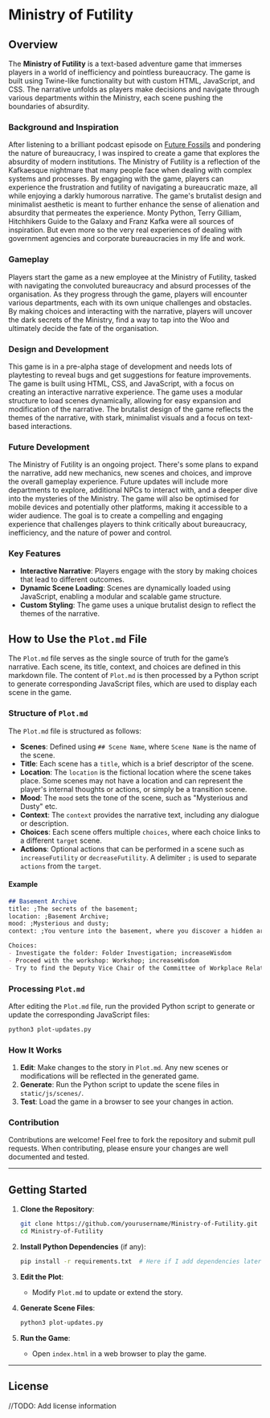 # Ministry of Futility

## Overview

The **Ministry of Futility** is a text-based adventure game that immerses players in a world of inefficiency and pointless bureaucracy. The game is built using Twine-like functionality but with custom HTML, JavaScript, and CSS. The narrative unfolds as players make decisions and navigate through various departments within the Ministry, each scene pushing the boundaries of absurdity.

### Background and Inspiration
After listening to a brilliant podcast episode on [Future Fossils](https://open.spotify.com/episode/55Wv7k25fFErdpjt04JZ2G?si=6448923c29544e13) and pondering the nature of bureaucracy, I was inspired to create a game that explores the absurdity of modern institutions. The Ministry of Futility is a reflection of the Kafkaesque nightmare that many people face when dealing with complex systems and processes. By engaging with the game, players can experience the frustration and futility of navigating a bureaucratic maze, all while enjoying a darkly humorous narrative. The game's brutalist design and minimalist aesthetic is meant to further enhance the sense of alienation and absurdity that permeates the experience. Monty Python, Terry Gilliam, Hitchhikers Guide to the Galaxy and Franz Kafka were all sources of inspiration. But even more so the very real experiences of dealing with government agencies and corporate bureaucracies in my life and work.

### Gameplay
Players start the game as a new employee at the Ministry of Futility, tasked with navigating the convoluted bureaucracy and absurd processes of the organisation. As they progress through the game, players will encounter various departments, each with its own unique challenges and obstacles. By making choices and interacting with the narrative, players will uncover the dark secrets of the Ministry, find a way to tap into the Woo and ultimately decide the fate of the organisation.

### Design and Development
This game is in a pre-alpha stage of development and needs lots of playtesting to reveal bugs and get suggestions for feature improvements. The game is built using HTML, CSS, and JavaScript, with a focus on creating an interactive narrative experience. The game uses a modular structure to load scenes dynamically, allowing for easy expansion and modification of the narrative. The brutalist design of the game reflects the themes of the narrative, with stark, minimalist visuals and a focus on text-based interactions.

### Future Development
The Ministry of Futility is an ongoing project. There's some plans to expand the narrative, add new mechanics, new scenes and choices, and improve the overall gameplay experience. Future updates will include more departments to explore, additional NPCs to interact with, and a deeper dive into the mysteries of the Ministry. The game will also be optimised for mobile devices and potentially other platforms, making it accessible to a wider audience. The goal is to create a compelling and engaging experience that challenges players to think critically about bureaucracy, inefficiency, and the nature of power and control.

### Key Features

- **Interactive Narrative**: Players engage with the story by making choices that lead to different outcomes.
- **Dynamic Scene Loading**: Scenes are dynamically loaded using JavaScript, enabling a modular and scalable game structure.
- **Custom Styling**: The game uses a unique brutalist design to reflect the themes of the narrative.

## How to Use the `Plot.md` File

The `Plot.md` file serves as the single source of truth for the game’s narrative. Each scene, its title, context, and choices are defined in this markdown file. The content of `Plot.md` is then processed by a Python script to generate corresponding JavaScript files, which are used to display each scene in the game.

### Structure of `Plot.md`

The `Plot.md` file is structured as follows:

- **Scenes**: Defined using `## Scene Name`, where `Scene Name` is the name of the scene.
- **Title**: Each scene has a `title`, which is a brief descriptor of the scene.
- **Location**: The `location` is the fictional location where the scene takes place. Some scenes may not have a location and can represent the player's internal thoughts or actions, or simply be a transition scene.
- **Mood**: The `mood` sets the tone of the scene, such as "Mysterious and Dusty" etc.
- **Context**: The `context` provides the narrative text, including any dialogue or description.
- **Choices**: Each scene offers multiple `choices`, where each choice links to a different `target` scene.
- **Actions**: Optional actions that can be performed in a scene such as `increaseFutility` or `decreaseFutility`. A delimiter `;` is used to separate `actions` from the `target`.

#### Example

```markdown
## Basement Archive
title: ;The secrets of the basement;
location: ;Basement Archive;
mood: ;Mysterious and dusty;
context: ;You venture into the basement, where you discover a hidden archive of forgotten projects and abandoned initiatives. Among the dust and cobwebs, you find a folder labeled "Project: Meaningful Change.";

Choices:
- Investigate the folder: Folder Investigation; increaseWisdom
- Proceed with the workshop: Workshop; increaseWisdom
- Try to find the Deputy Vice Chair of the Committee of Workplace Relations: Find Deputy; increaseFutility
```

### Processing `Plot.md`

After editing the `Plot.md` file, run the provided Python script to generate or update the corresponding JavaScript files:

```bash
python3 plot-updates.py
```

### How It Works

1. **Edit**: Make changes to the story in `Plot.md`. Any new scenes or modifications will be reflected in the generated game.
2. **Generate**: Run the Python script to update the scene files in `static/js/scenes/`.
3. **Test**: Load the game in a browser to see your changes in action.

### Contribution

Contributions are welcome! Feel free to fork the repository and submit pull requests. When contributing, please ensure your changes are well documented and tested.

---

## Getting Started

1. **Clone the Repository**:
   ```bash
   git clone https://github.com/yourusername/Ministry-of-Futility.git
   cd Ministry-of-Futility
   ```

2. **Install Python Dependencies** (if any):
   ```bash
   pip install -r requirements.txt  # Here if I add dependencies later
   ```

3. **Edit the Plot**:
   - Modify `Plot.md` to update or extend the story.

4. **Generate Scene Files**:
   ```bash
   python3 plot-updates.py
   ```

5. **Run the Game**:
   - Open `index.html` in a web browser to play the game.

---

## License

//TODO: Add license information
